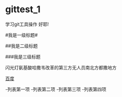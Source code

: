 # gittest_1
学习git工具操作
好耶!

#我是一级标题#

##我是二级标题

###我是三级标题

闪光灯氨基酸哈撒韦改革的第三方无人员南北方都撒地方

[百度](https://www.baidu.com)

-列表第一项
-列表第二项
-列表第三项
-列表第四项
